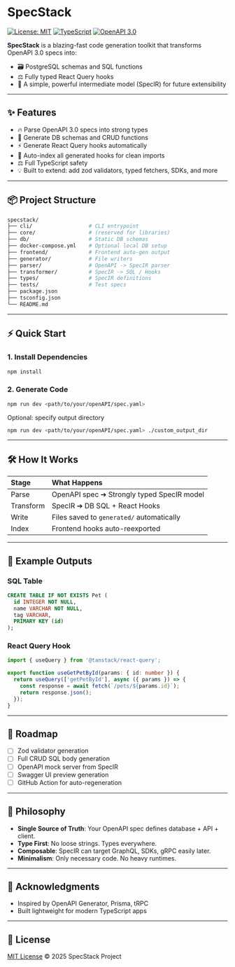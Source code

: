 # SpecStack

[![License: MIT](https://img.shields.io/badge/License-MIT-yellow.svg)](LICENSE)
[![TypeScript](https://img.shields.io/badge/Built%20With-TypeScript-3178c6.svg)](https://www.typescriptlang.org/)
[![OpenAPI 3.0](https://img.shields.io/badge/OpenAPI-3.0-6BA539.svg)](https://swagger.io/specification/)

**SpecStack** is a blazing-fast code generation toolkit that transforms OpenAPI 3.0 specs into:

- 🗃️ PostgreSQL schemas and SQL functions
- ⚖️ Fully typed React Query hooks
- 🦍 A simple, powerful intermediate model (SpecIR) for future extensibility

---

## ✨ Features

- 🔥 Parse OpenAPI 3.0 specs into strong types
- 💾 Generate DB schemas and CRUD functions
- ⚡ Generate React Query hooks automatically
- 🔹 Auto-index all generated hooks for clean imports
- ⚖️ Full TypeScript safety
- 💡 Built to extend: add zod validators, typed fetchers, SDKs, and more

---

## 📦 Project Structure

```bash
specstack/
├── cli/                  # CLI entrypoint
├── core/                 # (reserved for libraries)
├── db/                   # Static DB schemas
├── docker-compose.yml    # Optional local DB setup
├── frontend/             # Frontend auto-gen output
├── generator/            # File writers
├── parser/               # OpenAPI -> SpecIR parser
├── transformer/          # SpecIR -> SQL / Hooks
├── types/                # SpecIR definitions
├── tests/                # Test specs
├── package.json
├── tsconfig.json
└── README.md
```

---

## ⚡ Quick Start

### 1. Install Dependencies

```bash
npm install
```

### 2. Generate Code

```bash
npm run dev <path/to/your/openAPI/spec.yaml>
```

Optional: specify output directory

```bash
npm run dev <path/to/your/openAPI/spec.yaml> ./custom_output_dir
```

---

## 🛠️ How It Works

| Stage | What Happens |
|:------|:-------------|
| Parse | OpenAPI spec ➔ Strongly typed SpecIR model |
| Transform | SpecIR ➔ DB SQL + React Hooks |
| Write | Files saved to `generated/` automatically |
| Index | Frontend hooks auto-reexported |

---

## 📄 Example Outputs

### SQL Table

```sql
CREATE TABLE IF NOT EXISTS Pet (
  id INTEGER NOT NULL,
  name VARCHAR NOT NULL,
  tag VARCHAR,
  PRIMARY KEY (id)
);
```

### React Query Hook

```ts
import { useQuery } from '@tanstack/react-query';

export function useGetPetById(params: { id: number }) {
  return useQuery(['getPetById'], async ({ params }) => {
    const response = await fetch(`/pets/${params.id}`);
    return response.json();
  });
}
```

---

## 🚀 Roadmap

- [ ] Zod validator generation
- [ ] Full CRUD SQL body generation
- [ ] OpenAPI mock server from SpecIR
- [ ] Swagger UI preview generation
- [ ] GitHub Action for auto-regeneration

---

## 🧬 Philosophy

- **Single Source of Truth**: Your OpenAPI spec defines database + API + client.
- **Type First**: No loose strings. Types everywhere.
- **Composable**: SpecIR can target GraphQL, SDKs, gRPC easily later.
- **Minimalism**: Only necessary code. No heavy runtimes.

---

## 👏 Acknowledgments

- Inspired by OpenAPI Generator, Prisma, tRPC
- Built lightweight for modern TypeScript apps

---

## 📄 License

[MIT License](LICENSE) © 2025 SpecStack Project